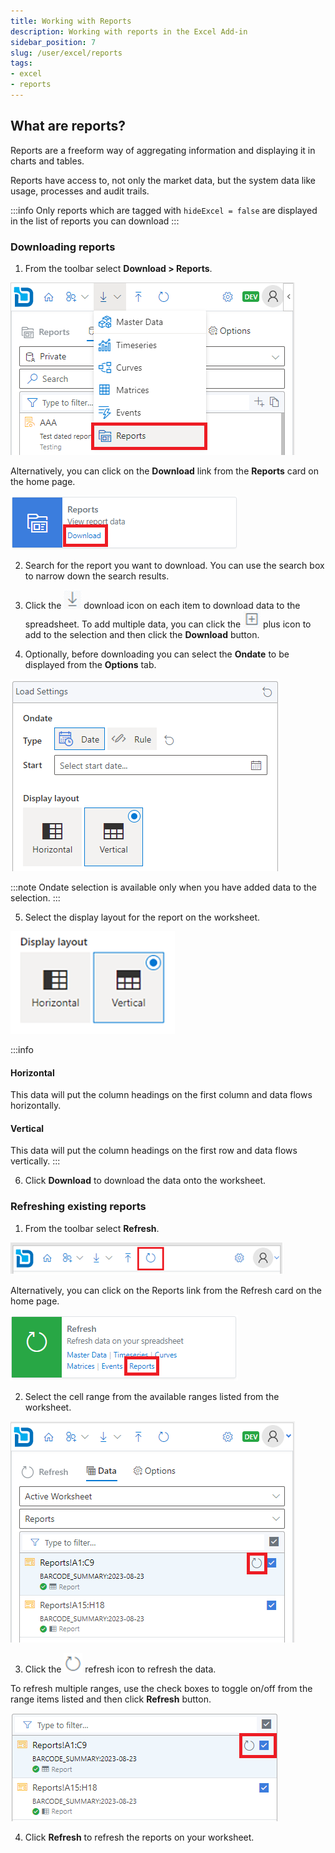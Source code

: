 ```yaml
---
title: Working with Reports
description: Working with reports in the Excel Add-in
sidebar_position: 7
slug: /user/excel/reports
tags:
- excel
- reports
---
```


## What are reports?

Reports are a freeform way of aggregating information and displaying it in charts and tables.

Reports have access to, not only the market data, but the system data like usage, processes and audit trails.

:::info
Only reports which are tagged with ```hideExcel = false``` are displayed in the list of reports you can download
:::

### Downloading reports

1.	From the toolbar select **Download > Reports**.

![](img/reports-download1.png)

Alternatively, you can click on the **Download** link from the **Reports** card on the home page.

![](img/reports-download2.png)

2.	Search for the report you want to download. You can use the search box to narrow down the search results.

3.	Click the ![](img/icon-download2.png)  download icon on each item to download data to the spreadsheet.
      To add multiple data, you can click the ![](img/icon-plus.png)  plus icon to add to the selection and then click the **Download** button.

4.	Optionally, before downloading you can select the **Ondate** to be displayed from the **Options** tab.

![](img/reports-download3.png)

:::note
Ondate selection is available only when you have added data to the selection.
:::

5.	Select the display layout for the report on the worksheet.

![](img/display-layout.png)

:::info
#### Horizontal
This data will put the column headings on the first column and data flows horizontally.

#### Vertical
This data will put the column headings on the first row and data flows vertically.
:::

6.	Click **Download** to download the data onto the worksheet.

### Refreshing existing reports

1.	From the toolbar select **Refresh**.

![](img/object-refresh1.png)

Alternatively, you can click on the Reports link from the Refresh card on the home page.

![](img/reports-refresh2.png)

2.	Select the cell range from the available ranges listed from the worksheet.

![](img/reports-refresh3.png)

3.	Click the ![](img/icon-refresh2.png)  refresh icon to refresh the data.

To refresh multiple ranges, use the check boxes to toggle on/off from the range items listed and then click **Refresh** button.

![](img/reports-refresh4.png)

4.	Click **Refresh** to refresh the reports on your worksheet.

